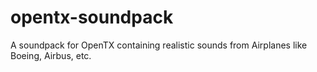 # opentx-soundpack
A soundpack for OpenTX containing realistic sounds from Airplanes like Boeing, Airbus, etc. 
